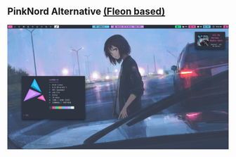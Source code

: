## PinkNord Alternative [(Fleon based)](https://github.com/owl4ce/dotfiles)
![alt_text](screenshot_.png)
